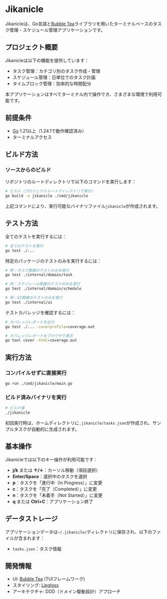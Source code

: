 # Jikanicle

Jikanicleは、Go言語と[Bubble Tea](https://github.com/charmbracelet/bubbletea)ライブラリを用いたターミナルベースのタスク管理・スケジュール管理アプリケーションです。

## プロジェクト概要

Jikanicleは以下の機能を提供しています：

- タスク管理：カテゴリ別のタスク作成・管理
- スケジュール管理：日単位でのタスク計画
- タイムブロック管理：効率的な時間配分

本アプリケーションはすべてターミナル内で操作でき、さまざまな環境で利用可能です。

## 前提条件

- [Go](https://golang.org/dl/) 1.21以上（1.24.1で動作確認済み）
- ターミナルアクセス

## ビルド方法

### ソースからのビルド

リポジトリのルートディレクトリで以下のコマンドを実行します：

```bash
# ビルド（プロジェクトルートディレクトリで実行）
go build -o jikanicle ./cmd/jikanicle
```

上記コマンドにより、実行可能なバイナリファイル`jikanicle`が作成されます。

## テスト方法

全てのテストを実行するには：

```bash
# 全てのテストを実行
go test ./...
```

特定のパッケージのテストのみを実行するには：

```bash
# 例：タスク関連のテストのみを実行
go test ./internal/domain/task

# 例：スケジュール関連のテストのみを実行
go test ./internal/domain/schedule

# 例：UI関連のテストのみを実行
go test ./internal/ui
```

テストカバレッジを確認するには：

```bash
# カバレッジレポートを出力
go test ./... -coverprofile=coverage.out

# カバレッジレポートをブラウザで表示
go tool cover -html=coverage.out
```

## 実行方法

### コンパイルせずに直接実行

```bash
go run ./cmd/jikanicle/main.go
```

### ビルド済みバイナリを実行

```bash
# ビルド後
./jikanicle
```

初回実行時は、ホームディレクトリに`.jikanicle/tasks.json`が作成され、サンプルタスクが自動的に生成されます。

## 基本操作

Jikanicleでは以下のキー操作が利用可能です：

- **j/k** または **↑/↓**：カーソル移動（項目選択）
- **Enter/Space**：選択中のタスクを選択
- **p**：タスクを「進行中（In Progress）」に変更
- **c**：タスクを「完了（Completed）」に変更
- **n**：タスクを「未着手（Not Started）」に変更
- **q** または **Ctrl+C**：アプリケーション終了

## データストレージ

アプリケーションデータは`~/.jikanicle/`ディレクトリに保存され、以下のファイルが含まれます：

- `tasks.json`：タスク情報

## 開発情報

- UI: [Bubble Tea](https://github.com/charmbracelet/bubbletea) (TUIフレームワーク)
- スタイリング: [Lipgloss](https://github.com/charmbracelet/lipgloss)
- アーキテクチャ: DDD（ドメイン駆動設計）アプローチ